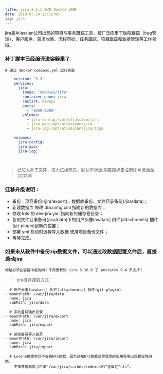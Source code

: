 ```yaml
---
title: jira 8.5.1 版本 Docker 部署
date: 2019-05-10 23:15:00
tag: jira
---
```


jira是Atlassian公司出品的项目与事务跟踪工具，被广泛应用于缺陷跟踪（bug管理）、客户服务、需求收集、流程审批、任务跟踪、项目跟踪和敏捷管理等工作领域。

### 补丁脚本已经编译进容器里了

    # 通过 docker-compose.yml 运行容器
    
```yaml
    version: '3.3'
    services:
      jira:
        image: "yaodwwy/jira"
        container_name: jira
        restart: always
        ports:
          - "8080:8080"
        volumes:
          - jira-config:/var/atlassian/jira
          - jira-app:/opt/atlassian/jira
          - jira-log:/opt/atlassian/jira/logs
    
    volumes:
      jira-config:
      jira-app:
      jira-log:

    
```

> 已加入补丁文件，进入试用模式，默认29天到期直接点击注册即可激活至2033年

### 迁移升级说明：

- 备份：项目备份(/jira/export)、数据库备份、文件目录备份(/jira/data)；
- 新建数据库 修改 dbconfig.xml 指向新的数据库；
- 修改 k8s 的 dev-jira.yml 指向新的储存卷目录；
- 复制文件目录备份(/jira/data)下的用户头像(avatars) 附件(attachments) 插件(git-plugin)到新的位置；
- 部署 yml 启动时选择导入数据 使用项目备份文件；
- 等待完成。

### 如果未从软件中备份zip数据文件，可以通过改数据配置文件后，直接启动jira

    地址必须在容器中能访问！不用更新到 jira 8.10.0 了 postgres 9.4 不支持！

> jira推荐挂载方式：
    
      # 用户头像(avatars) 附件(attachments) 插件(git-plugin)
    - mountPath: /var/jira/data
      name: jira
      subPath: jira/data
      
      # 系统备份输出目录
    - mountPath: /var/jira/export
      name: jira
      subPath: jira/export
      
      # 系统备份导入目录
    - mountPath: /var/jira/import
      name: jira
      subPath: jira/import

      # Lucene搜索索引不支持NFS挂载，因为已知NFS挂载会导致您的应用程序出现稳定性问题。
        不推荐搜索索引目录“/var/jira/caches/indexesV1”挂载在“nfs”。
